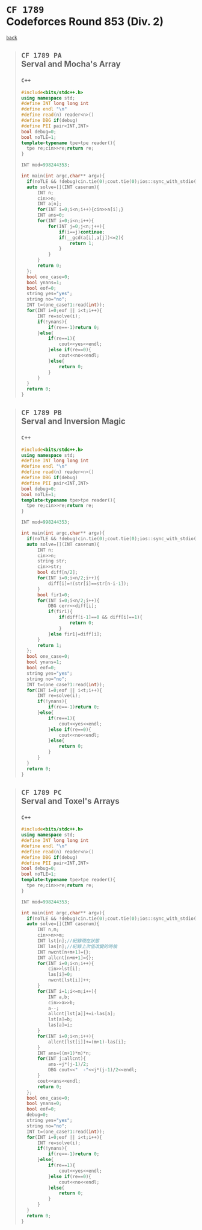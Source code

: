 <link id="style_css" rel="stylesheet" type="text/css" href="/OJ_ans/style.css">

# `CF 1789`<br>Codeforces Round 853 (Div. 2)
[`back`](../)

> ## `CF 1789 PA`<br>Serval and Mocha's Array
> ### `C++`
> ```c++
> #include<bits/stdc++.h>
> using namespace std;
> #define INT long long int
> #define endl "\n"
> #define read(n) reader<n>()
> #define DBG if(debug)
> #define PII pair<INT,INT>
> bool debug=0;
> bool noTLE=1;
> template<typename tpe>tpe reader(){
> 	tpe re;cin>>re;return re;
> }
> 
> INT mod=998244353;
> 
> int main(int argc,char** argv){
> 	if(noTLE && !debug)cin.tie(0);cout.tie(0);ios::sync_with_stdio(0);
> 	auto solve=[](INT casenum){
> 		INT n;
> 		cin>>n;
> 		INT a[n];
> 		for(INT i=0;i<n;i++){cin>>a[i];}
> 		INT ans=0;
> 		for(INT i=0;i<n;i++){
> 			for(INT j=0;j<n;j++){
> 				if(i==j)continue;
> 				if(__gcd(a[i],a[j])<=2){
> 					return 1;
> 				}
> 			}
> 		}
> 		return 0;
> 	};
> 	bool one_case=0;
> 	bool ynans=1;
> 	bool eof=0;
> 	string yes="yes";
> 	string no="no";
> 	INT t=(one_case?1:read(int));
> 	for(INT i=0;eof || i<t;i++){
> 		INT re=solve(i);
> 		if(!ynans){
> 			if(re==-1)return 0;
> 		}else{
> 			if(re==1){
> 				cout<<yes<<endl;
> 			}else if(re==0){
> 				cout<<no<<endl;
> 			}else{
> 				return 0;
> 			}
> 		}
> 	}
> 	return 0;
> }
> ```

> ## `CF 1789 PB`<br>Serval and Inversion Magic
> ### `C++`
> ```c++
> #include<bits/stdc++.h>
> using namespace std;
> #define INT long long int
> #define endl "\n"
> #define read(n) reader<n>()
> #define DBG if(debug)
> #define PII pair<INT,INT>
> bool debug=0;
> bool noTLE=1;
> template<typename tpe>tpe reader(){
> 	tpe re;cin>>re;return re;
> }
> 
> INT mod=998244353;
> 
> int main(int argc,char** argv){
> 	if(noTLE && !debug)cin.tie(0);cout.tie(0);ios::sync_with_stdio(0);
> 	auto solve=[](INT casenum){
> 		INT n;
> 		cin>>n;
> 		string str;
> 		cin>>str;
> 		bool diff[n/2];
> 		for(INT i=0;i<n/2;i++){
> 			diff[i]=!(str[i]==str[n-i-1]);
> 		}
> 		bool fir1=0;
> 		for(INT i=0;i<n/2;i++){
> 			DBG cerr<<diff[i];
> 			if(fir1){
> 				if(diff[i-1]==0 && diff[i]==1){
> 					return 0;
> 				}
> 			}else fir1|=diff[i];
> 		}
> 		return 1;
> 	};
> 	bool one_case=0;
> 	bool ynans=1;
> 	bool eof=0;
> 	string yes="yes";
> 	string no="no";
> 	INT t=(one_case?1:read(int));
> 	for(INT i=0;eof || i<t;i++){
> 		INT re=solve(i);
> 		if(!ynans){
> 			if(re==-1)return 0;
> 		}else{
> 			if(re==1){
> 				cout<<yes<<endl;
> 			}else if(re==0){
> 				cout<<no<<endl;
> 			}else{
> 				return 0;
> 			}
> 		}
> 	}
> 	return 0;
> }
> ```

> ## `CF 1789 PC`<br>Serval and Toxel's Arrays
> ### `C++`
> ```c++
> #include<bits/stdc++.h>
> using namespace std;
> #define INT long long int
> #define endl "\n"
> #define read(n) reader<n>()
> #define DBG if(debug)
> #define PII pair<INT,INT>
> bool debug=0;
> bool noTLE=1;
> template<typename tpe>tpe reader(){
> 	tpe re;cin>>re;return re;
> }
> 
> INT mod=998244353;
> 
> int main(int argc,char** argv){
> 	if(noTLE && !debug)cin.tie(0);cout.tie(0);ios::sync_with_stdio(0);
> 	auto solve=[](INT casenum){
> 		INT n,m;
> 		cin>>n>>m;
> 		INT lst[n];//紀錄現在狀態
> 		INT las[n];//紀錄上次值改變的時候
> 		INT nwcnt[n+m+1]={};
> 		INT allcnt[n+m+1]={};
> 		for(INT i=0;i<n;i++){
> 			cin>>lst[i];
> 			las[i]=0;
> 			nwcnt[lst[i]]++;
> 		}
> 		for(INT i=1;i<=m;i++){
> 			INT a,b;
> 			cin>>a>>b;
> 			a--;
> 			allcnt[lst[a]]+=i-las[a];
> 			lst[a]=b;
> 			las[a]=i;
> 		}
> 		for(INT i=0;i<n;i++){
> 			allcnt[lst[i]]+=(m+1)-las[i];
> 		}
> 		INT ans=((m+1)*m)*n;
> 		for(INT j:allcnt){
> 			ans-=j*(j-1)/2;
> 			DBG cout<<"  -"<<j*(j-1)/2<<endl;
> 		}
> 		cout<<ans<<endl;
> 		return 0;
> 	};
> 	bool one_case=0;
> 	bool ynans=0;
> 	bool eof=0;
> 	debug=0;
> 	string yes="yes";
> 	string no="no";
> 	INT t=(one_case?1:read(int));
> 	for(INT i=0;eof || i<t;i++){
> 		INT re=solve(i);
> 		if(!ynans){
> 			if(re==-1)return 0;
> 		}else{
> 			if(re==1){
> 				cout<<yes<<endl;
> 			}else if(re==0){
> 				cout<<no<<endl;
> 			}else{
> 				return 0;
> 			}
> 		}
> 	}
> 	return 0;
> }
> ```




